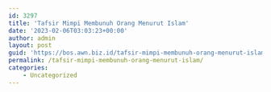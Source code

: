 ```yaml
---
id: 3297
title: 'Tafsir Mimpi Membunuh Orang Menurut Islam'
date: '2023-02-06T03:03:23+00:00'
author: admin
layout: post
guid: 'https://bos.awn.biz.id/tafsir-mimpi-membunuh-orang-menurut-islam/'
permalink: /tafsir-mimpi-membunuh-orang-menurut-islam/
categories:
    - Uncategorized
---
```


